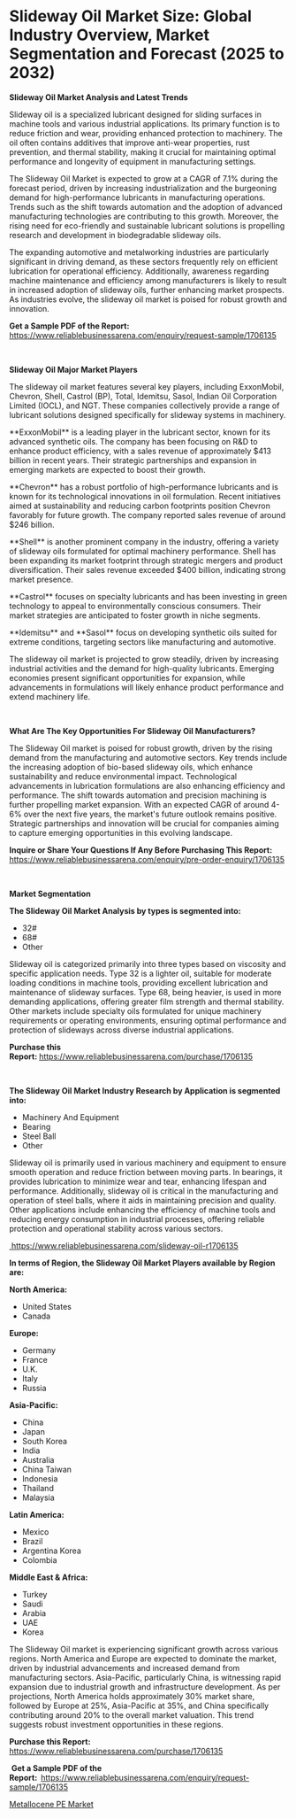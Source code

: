 <p><h1>Slideway Oil Market Size: Global Industry Overview, Market Segmentation and Forecast (2025 to 2032)</h1></p><p><strong>Slideway Oil Market Analysis and Latest Trends</strong></p>
<p><p>Slideway oil is a specialized lubricant designed for sliding surfaces in machine tools and various industrial applications. Its primary function is to reduce friction and wear, providing enhanced protection to machinery. The oil often contains additives that improve anti-wear properties, rust prevention, and thermal stability, making it crucial for maintaining optimal performance and longevity of equipment in manufacturing settings.</p><p>The Slideway Oil Market is expected to grow at a CAGR of 7.1% during the forecast period, driven by increasing industrialization and the burgeoning demand for high-performance lubricants in manufacturing operations. Trends such as the shift towards automation and the adoption of advanced manufacturing technologies are contributing to this growth. Moreover, the rising need for eco-friendly and sustainable lubricant solutions is propelling research and development in biodegradable slideway oils. </p><p>The expanding automotive and metalworking industries are particularly significant in driving demand, as these sectors frequently rely on efficient lubrication for operational efficiency. Additionally, awareness regarding machine maintenance and efficiency among manufacturers is likely to result in increased adoption of slideway oils, further enhancing market prospects. As industries evolve, the slideway oil market is poised for robust growth and innovation.</p></p>
<p><strong>Get a Sample PDF of the Report:&nbsp;</strong> <a href="https://www.reliablebusinessarena.com/enquiry/request-sample/1706135?utm_campaign=2476&utm_medium=2&utm_source=Github&utm_content=ia&utm_term=27032025&utm_id=slideway-oil">https://www.reliablebusinessarena.com/enquiry/request-sample/1706135</a></p>
<p>&nbsp;</p>
<p><strong>Slideway Oil Major Market Players</strong></p>
<p><p>The slideway oil market features several key players, including ExxonMobil, Chevron, Shell, Castrol (BP), Total, Idemitsu, Sasol, Indian Oil Corporation Limited (IOCL), and NGT. These companies collectively provide a range of lubricant solutions designed specifically for slideway systems in machinery.</p><p>**ExxonMobil** is a leading player in the lubricant sector, known for its advanced synthetic oils. The company has been focusing on R&D to enhance product efficiency, with a sales revenue of approximately $413 billion in recent years. Their strategic partnerships and expansion in emerging markets are expected to boost their growth.</p><p>**Chevron** has a robust portfolio of high-performance lubricants and is known for its technological innovations in oil formulation. Recent initiatives aimed at sustainability and reducing carbon footprints position Chevron favorably for future growth. The company reported sales revenue of around $246 billion.</p><p>**Shell** is another prominent company in the industry, offering a variety of slideway oils formulated for optimal machinery performance. Shell has been expanding its market footprint through strategic mergers and product diversification. Their sales revenue exceeded $400 billion, indicating strong market presence.</p><p>**Castrol** focuses on specialty lubricants and has been investing in green technology to appeal to environmentally conscious consumers. Their market strategies are anticipated to foster growth in niche segments. </p><p>**Idemitsu** and **Sasol** focus on developing synthetic oils suited for extreme conditions, targeting sectors like manufacturing and automotive. </p><p>The slideway oil market is projected to grow steadily, driven by increasing industrial activities and the demand for high-quality lubricants. Emerging economies present significant opportunities for expansion, while advancements in formulations will likely enhance product performance and extend machinery life.</p></p>
<p>&nbsp;</p>
<p><strong>What Are The Key Opportunities For Slideway Oil Manufacturers?</strong></p>
<p><p>The Slideway Oil market is poised for robust growth, driven by the rising demand from the manufacturing and automotive sectors. Key trends include the increasing adoption of bio-based slideway oils, which enhance sustainability and reduce environmental impact. Technological advancements in lubrication formulations are also enhancing efficiency and performance. The shift towards automation and precision machining is further propelling market expansion. With an expected CAGR of around 4-6% over the next five years, the market's future outlook remains positive. Strategic partnerships and innovation will be crucial for companies aiming to capture emerging opportunities in this evolving landscape.</p></p>
<p><strong>Inquire or Share Your Questions If Any Before Purchasing This Report:</strong> <a href="https://www.reliablebusinessarena.com/enquiry/pre-order-enquiry/1706135?utm_campaign=2476&utm_medium=2&utm_source=Github&utm_content=ia&utm_term=27032025&utm_id=slideway-oil">https://www.reliablebusinessarena.com/enquiry/pre-order-enquiry/1706135</a></p>
<p>&nbsp;</p>
<p><strong>Market Segmentation</strong></p>
<p><strong>The Slideway Oil Market Analysis by types is segmented into:</strong></p>
<p><ul><li>32#</li><li>68#</li><li>Other</li></ul></p>
<p><p>Slideway oil is categorized primarily into three types based on viscosity and specific application needs. Type 32 is a lighter oil, suitable for moderate loading conditions in machine tools, providing excellent lubrication and maintenance of slideway surfaces. Type 68, being heavier, is used in more demanding applications, offering greater film strength and thermal stability. Other markets include specialty oils formulated for unique machinery requirements or operating environments, ensuring optimal performance and protection of slideways across diverse industrial applications.</p></p>
<p><strong>Purchase this Report:&nbsp;</strong><a href="https://www.reliablebusinessarena.com/purchase/1706135?utm_campaign=2476&utm_medium=2&utm_source=Github&utm_content=ia&utm_term=27032025&utm_id=slideway-oil">https://www.reliablebusinessarena.com/purchase/1706135</a></p>
<p>&nbsp;</p>
<p><strong>The Slideway Oil Market Industry Research by Application is segmented into:</strong></p>
<p><ul><li>Machinery And Equipment</li><li>Bearing</li><li>Steel Ball</li><li>Other</li></ul></p>
<p><p>Slideway oil is primarily used in various machinery and equipment to ensure smooth operation and reduce friction between moving parts. In bearings, it provides lubrication to minimize wear and tear, enhancing lifespan and performance. Additionally, slideway oil is critical in the manufacturing and operation of steel balls, where it aids in maintaining precision and quality. Other applications include enhancing the efficiency of machine tools and reducing energy consumption in industrial processes, offering reliable protection and operational stability across various sectors.</p></p>
<p><a href="https://www.reliablebusinessarena.com/slideway-oil-r1706135?utm_campaign=2476&utm_medium=2&utm_source=Github&utm_content=ia&utm_term=27032025&utm_id=slideway-oil">&nbsp;https://www.reliablebusinessarena.com/slideway-oil-r1706135</a></p>
<p><strong>In terms of Region, the Slideway Oil Market Players available by Region are:</strong></p>
<p>
    <p> <strong> North America: </strong>
        <ul>
            <li>United States</li>
            <li>Canada</li>
        </ul>
        </p> 
    <p> <strong> Europe: </strong>
        <ul>
            <li>Germany</li>
            <li>France</li>
            <li>U.K.</li>
            <li>Italy</li>
            <li>Russia</li>
        </ul>
        </p> 
    <p> <strong> Asia-Pacific: </strong>
        <ul>
            <li>China</li>
            <li>Japan</li>
            <li>South Korea</li>
            <li>India</li>
            <li>Australia</li>
            <li>China Taiwan</li>
            <li>Indonesia</li>
            <li>Thailand</li>
            <li>Malaysia</li>
        </ul>
        </p> 
    <p> <strong> Latin America: </strong>
        <ul>
            <li>Mexico</li>
            <li>Brazil</li>
            <li>Argentina Korea</li>
            <li>Colombia</li>
        </ul>
        </p> 
    <p> <strong> Middle East & Africa: </strong>
        <ul>
            <li>Turkey</li>
            <li>Saudi</li>
            <li>Arabia</li>
            <li>UAE</li>
            <li>Korea</li>
        </ul>
    </p>
    </p>
<p><p>The Slideway Oil market is experiencing significant growth across various regions. North America and Europe are expected to dominate the market, driven by industrial advancements and increased demand from manufacturing sectors. Asia-Pacific, particularly China, is witnessing rapid expansion due to industrial growth and infrastructure development. As per projections, North America holds approximately 30% market share, followed by Europe at 25%, Asia-Pacific at 35%, and China specifically contributing around 20% to the overall market valuation. This trend suggests robust investment opportunities in these regions.</p></p>
<p><strong>Purchase this Report: </strong><a href="https://www.reliablebusinessarena.com/purchase/1706135?utm_campaign=2476&utm_medium=2&utm_source=Github&utm_content=ia&utm_term=27032025&utm_id=slideway-oil">https://www.reliablebusinessarena.com/purchase/1706135</a></p>
<p>&nbsp;<strong>Get a Sample PDF of the Report:&nbsp;&nbsp;</strong><a href="https://www.reliablebusinessarena.com/enquiry/request-sample/1706135?utm_campaign=2476&utm_medium=2&utm_source=Github&utm_content=ia&utm_term=27032025&utm_id=slideway-oil">https://www.reliablebusinessarena.com/enquiry/request-sample/1706135</a></p>
<p><strong></strong></p>
<p><p><a href="https://github.com/biandnikelrs/Market-Research-Report-List-1/blob/main/metallocene-pe-market.md?utm_campaign=2476&utm_medium=2&utm_source=Github&utm_content=ia&utm_term=27032025&utm_id=slideway-oil">Metallocene PE Market</a></p></p>